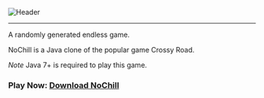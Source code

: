 ![Header][logo] <hr>
A randomly generated endless game.

NoChill is a Java clone of the popular game Crossy Road.

*Note* Java 7+ is required to play this game.


### Play Now: <a target="_blank" href="https://www.dropbox.com/s/9fwajrywi3kcaao/No%20Chill.rar?dl=0">Download NoChill</a>


[logo]: https://github.com/OmarAshqar/NoChill/blob/master/img/nochill-header.png "Logo Title Text 2"
